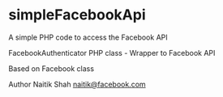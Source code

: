 simpleFacebookApi
=================

A simple PHP code to access the Facebook API

FacebookAuthenticator PHP class - Wrapper to Facebook API

Based on Facebook class

Author Naitik Shah <naitik@facebook.com>